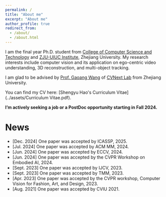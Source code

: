 ```yaml
---
permalink: /
title: "About me"
excerpt: "About me"
author_profile: true
redirect_from: 
  - /about/
  - /about.html
---
```


I am the final year Ph.D. student from [College of Computer Science and Technology](https://www.cs.zju.edu.cn/) and [ZJU-UIUC Institute](https://zjui.intl.zju.edu.cn/college), Zhejiang University. My research interests include computer vision and its application on ego-centric video understanding, 3D reconstruction, and multi-object tracking.

I am glad to be advised by [Prof. Gaoang Wang](https://person.zju.edu.cn/gaoangwang/) of [CVNext Lab](https://cvnext.github.io/) from Zhejiang University. 

You can find my CV here: [Shengyu Hao's Curriculum Vitae](../assets/Curriculum Vitae.pdf).

**I’m actively seeking a job or a PostDoc opportunity starting in Fall 2024.**

News
======
* [Dec. 2024] One paper was accepted by ICASSP, 2025.
* [Jul. 2024] One paper was accepted by ACM MM, 2024.
* [Jun. 2024] One paper was accepted by ECCV, 2024.
* [Jun. 2024] One paper was accepted by the CVPR Workshop on Embodied AI, 2024.
* [Sept. 2023] One paper was accepted by IJCV, 2023.
* [Sept. 2023] One paper was accepted by TMM, 2023.
* [Apr. 2023] One paper was accepted by the CVPR workshop, Computer Vision for Fashion, Art, and Design, 2023.
* [Aug. 2021] One paper was accepted by CVIU 2021.
